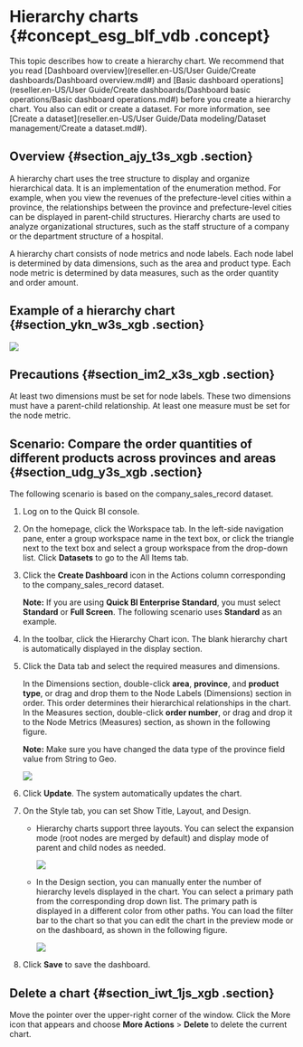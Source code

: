 # Hierarchy charts {#concept_esg_blf_vdb .concept}

This topic describes how to create a hierarchy chart. We recommend that you read [Dashboard overview](reseller.en-US/User Guide/Create dashboards/Dashboard overview.md#) and [Basic dashboard operations](reseller.en-US/User Guide/Create dashboards/Dashboard basic operations/Basic dashboard operations.md#) before you create a hierarchy chart. You also can edit or create a dataset. For more information, see [Create a dataset](reseller.en-US/User Guide/Data modeling/Dataset management/Create a dataset.md#).

## Overview {#section_ajy_t3s_xgb .section}

A hierarchy chart uses the tree structure to display and organize hierarchical data. It is an implementation of the enumeration method. For example, when you view the revenues of the prefecture-level cities within a province, the relationships between the province and prefecture-level cities can be displayed in parent-child structures. Hierarchy charts are used to analyze organizational structures, such as the staff structure of a company or the department structure of a hospital.

A hierarchy chart consists of node metrics and node labels. Each node label is determined by data dimensions, such as the area and product type. Each node metric is determined by data measures, such as the order quantity and order amount.

## Example of a hierarchy chart {#section_ykn_w3s_xgb .section}

![](http://static-aliyun-doc.oss-cn-hangzhou.aliyuncs.com/assets/img/9142/155721468239666_en-US.png)

## Precautions {#section_im2_x3s_xgb .section}

At least two dimensions must be set for node labels. These two dimensions must have a parent-child relationship. At least one measure must be set for the node metric.

## Scenario: Compare the order quantities of different products across provinces and areas {#section_udg_y3s_xgb .section}

The following scenario is based on the company\_sales\_record dataset.

1.  Log on to the Quick BI console.
2.  On the homepage, click the Workspace tab. In the left-side navigation pane, enter a group workspace name in the text box, or click the triangle next to the text box and select a group workspace from the drop-down list. Click **Datasets** to go to the All Items tab.
3.  Click the **Create Dashboard** icon in the Actions column corresponding to the company\_sales\_record dataset.

    **Note:** If you are using **Quick BI Enterprise Standard**, you must select **Standard** or **Full Screen**. The following scenario uses **Standard** as an example.

4.  In the toolbar, click the Hierarchy Chart icon. The blank hierarchy chart is automatically displayed in the display section.
5.  Click the Data tab and select the required measures and dimensions.

    In the Dimensions section, double-click **area**, **province**, and **product type**, or drag and drop them to the Node Labels \(Dimensions\) section in order. This order determines their hierarchical relationships in the chart. In the Measures section, double-click **order number**, or drag and drop it to the Node Metrics \(Measures\) section, as shown in the following figure.

    **Note:** Make sure you have changed the data type of the province field value from String to Geo.

    ![](http://static-aliyun-doc.oss-cn-hangzhou.aliyuncs.com/assets/img/9142/15572146821844_en-US.png)

6.  Click **Update**. The system automatically updates the chart.
7.  On the Style tab, you can set Show Title, Layout, and Design.
    -   Hierarchy charts support three layouts. You can select the expansion mode \(root nodes are merged by default\) and display mode of parent and child nodes as needed.

        ![](http://static-aliyun-doc.oss-cn-hangzhou.aliyuncs.com/assets/img/9142/15572146821847_en-US.png)

    -   In the Design section, you can manually enter the number of hierarchy levels displayed in the chart. You can select a primary path from the corresponding drop down list. The primary path is displayed in a different color from other paths. You can load the filter bar to the chart so that you can edit the chart in the preview mode or on the dashboard, as shown in the following figure.

        ![](http://static-aliyun-doc.oss-cn-hangzhou.aliyuncs.com/assets/img/9142/15572146821848_en-US.png)

8.  Click **Save** to save the dashboard.

## Delete a chart {#section_iwt_1js_xgb .section}

Move the pointer over the upper-right corner of the window. Click the More icon that appears and choose **More Actions** \> **Delete** to delete the current chart.

